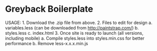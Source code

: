 Greyback Boilerplate
====================

USAGE: 
	1. Download the .zip file from above.
	2. Files to edit for design
		a. variables.less (can be downloaded from http://paintstrap.com/)
		b. styles.less
		c. index.html
	3. Once site is ready to launch (all versions, including mobile) 
		a. Compile styles.less into styles.min.css for better performance
		b. Remove less-x.x.x.min.js